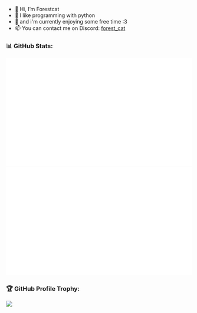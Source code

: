 



<!---
<img src="https://github-readme-stats.vercel.app/api/top-langs/?username=forest-cat&show_icons=true&theme=tokyonight&hide_border=true">
<img src="https://media.tenor.com/x8v1oNUOmg4AAAAd/rickroll-roll.gif">
<img src="https://github-readme-stats.vercel.app/api?username=forest-cat&count_private=true&include_all_commits=true&show_icons=true&theme=tokyonight&hide_border=true">
--->

- 👋 Hi, I’m Forestcat
- 👀 I like programming with python
- 🌱 and i'm currently enjoying some free time :3
- 📫 You can contact me on Discord: [forest_cat](https://discord.com/users/539142329546571806)

### 📊 GitHub Stats:
<!--![Lalas github stats](https://github-readme-stats.vercel.app/api?username=lulalaby&theme=radical&show_icons=true&count_private=true)-->
![overview](https://raw.githubusercontent.com/forest-cat/stats/master/generated/overview.svg#gh-dark-mode-only)
![languages](https://raw.githubusercontent.com/forest-cat/stats/master/generated/languages.svg#gh-dark-mode-only)

### 🏆 GitHub Profile Trophy:
<a href="https://github.com/ryo-ma/github-profile-trophy">
  <img width=800 src="https://github-profile-trophy.vercel.app/?username=forest-cat&column=8&theme=discord&no-frame=true&no-bg=true"/>
</a>

<!---
forest-cat/forest-cat is a ✨ special ✨ repository because its `README.md` (this file) appears on your GitHub profile.
You can click the Preview link to take a look at your changes.
--->
